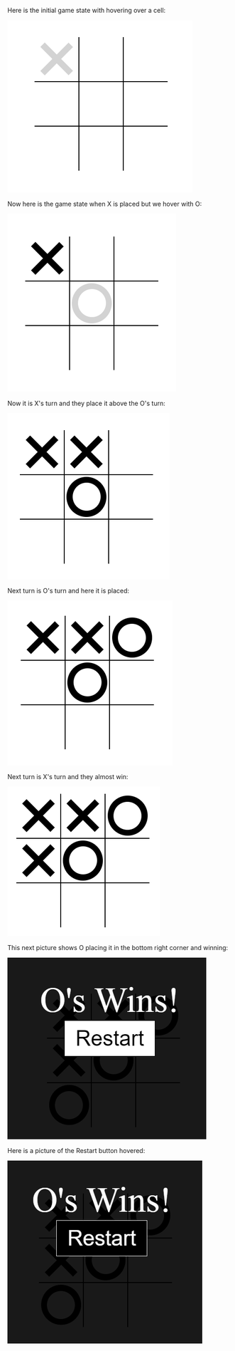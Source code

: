 Here is the initial game state with hovering over a cell:

![Picture1](hover_cell_X.png)

Now here is the game state when X is placed but we hover with O:

![Picture2](hover_cell_O_with_X_placed.png)

Now it is X's turn and they place it above the O's turn:

![Picture3](X_placed_after_O_placed.png)

Next turn is O's turn and here it is placed:

![Picture4](O_placed_next_turn.png)

Next turn is X's turn and they almost win:

![Picture5](X_placed_After_O_almost_win.png)

This next picture shows O placing it in the bottom right corner and winning:

![Picture6](O_wins.png)

Here is a picture of the Restart button hovered:

![Picture7](restart_button_hovered.png)
